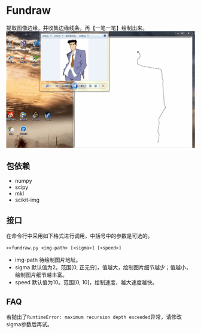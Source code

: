 # Fundraw
提取图像边缘，并收集边缘线条，再【一笔一笔】绘制出来。
![广志](img/test.gif)

## 包依赖
* numpy
* scipy
* mkl
* scikit-img

## 接口
在命令行中采用如下格式进行调用，中括号中的参数是可选的。
```
>>fundraw.py <img-path> [<sigma>] [<speed>]
```
* img-path 待绘制图片地址。
* sigma 默认值为2。范围[0, 正无穷]，值越大，绘制图片细节越少；值越小，绘制图片细节越丰富。
* speed 默认值为10。范围[0, 10]，绘制速度，越大速度越快。

## FAQ
若抛出了`RuntimeError: maximum recursion depth exceeded`异常，请修改sigma参数后再试。